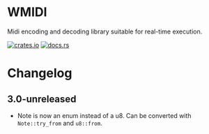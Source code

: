# WMIDI

Midi encoding and decoding library suitable for real-time execution.

[![crates.io](https://img.shields.io/crates/v/wmidi.svg)](https://crates.io/crates/wmidi)
[![docs.rs](https://docs.rs/wmidi/badge.svg)](https://docs.rs/wmidi)

# Changelog

## 3.0-unreleased

* Note is now an enum instead of a u8. Can be converted with `Note::try_from` and `u8::from`.
